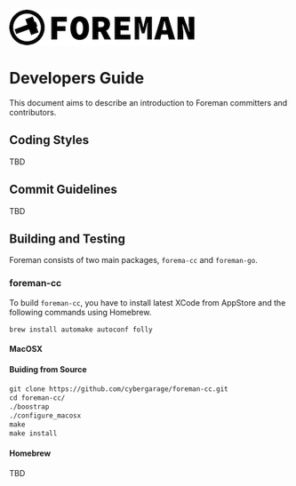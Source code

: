 ![foreman_logo](./img/icon.png)

# Developers Guide

This document aims to describe an introduction to Foreman committers and contributors.

## Coding Styles

TBD

## Commit Guidelines

TBD

## Building and Testing

Foreman consists of two main packages, `forema-cc` and `foreman-go`.

### foreman-cc

To build `foreman-cc`, you have to install latest XCode from AppStore and the following commands using Homebrew.

```
brew install automake autoconf folly
```

#### MacOSX

#### Buiding from Source
```
git clone https://github.com/cybergarage/foreman-cc.git
cd foreman-cc/
./boostrap
./configure_macosx
make
make install
```

#### Homebrew

TBD
